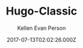 ---
title: Hugo-Classic
github: https://github.com/goodroot/hugo-classic
demo: https://goodroot.ca/
author: Kellen Evan Person
ssg:
  - Hugo
cms:
  - Markdown
date: 2017-07-13T02:02:26.000Z
description: A simple and text-centric theme for Hugo.io
draft: true
publish_date: '2017-07-13T02:02:26Z'
update_date: '2021-09-15T01:57:58Z'
github_star: 117
github_fork: 57
---
